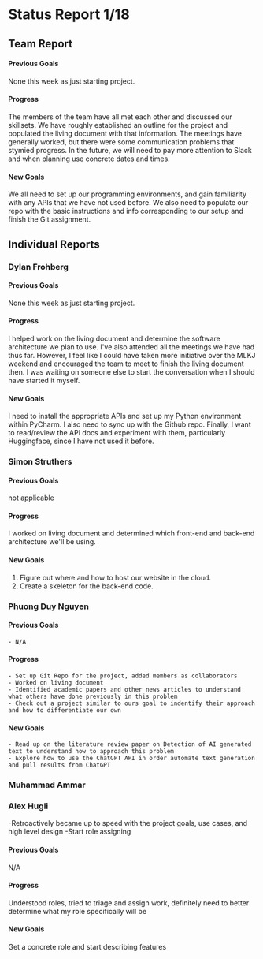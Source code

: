 # Status Report 1/18
## Team Report
#### Previous Goals
None this week as just starting project.
#### Progress
The members of the team have all met each other and discussed our skillsets. We have roughly established an outline for the project and populated the living document with that information. The meetings have generally worked, but there were some communication problems that stymied progress. In the future, we will need to pay more attention to Slack and when planning use concrete dates and times.
#### New Goals
We all need to set up our programming environments, and gain familiarity with any APIs that we have not used before. We also need to populate our repo with the basic instructions and info corresponding to our setup and finish the Git assignment.

## Individual Reports

### Dylan Frohberg

#### Previous Goals
None this week as just starting project.

#### Progress
I helped work on the living document and determine the software architecture we plan to use. I've also attended all the meetings we have had thus far. However, I feel like I could have taken more initiative over the MLKJ weekend and encouraged the team to meet to finish the living document then. I was waiting on someone else to start the conversation when I should have started it myself.

#### New Goals
I need to install the appropriate APIs and set up my Python environment within PyCharm. I also need to sync up with the Github repo. Finally, I want to read/review the API docs and experiment with them, particularly Huggingface, since I have not used it before.

### Simon Struthers

#### Previous Goals
not applicable

#### Progress
I worked on living document and determined which front-end and back-end architecture we'll be using.

#### New Goals
1. Figure out where and how to host our website in the cloud.
2. Create a skeleton for the back-end code.

### Phuong Duy Nguyen

#### Previous Goals
    - N/A

#### Progress
    - Set up Git Repo for the project, added members as collaborators
    - Worked on living document
    - Identified academic papers and other news articles to understand what others have done previously in this problem
    - Check out a project similar to ours goal to indentify their approach and how to differentiate our own

#### New Goals
    - Read up on the literature review paper on Detection of AI generated text to understand how to approach this problem
    - Explore how to use the ChatGPT API in order automate text generation and pull results from ChatGPT

### Muhammad Ammar

### Alex Hugli
-Retroactively became up to speed with the project goals, use cases, and high level design
-Start role assigning

#### Previous Goals
N/A
#### Progress
Understood roles, tried to triage and assign work, definitely need to better determine what my role specifically will be
#### New Goals
Get a concrete role and start describing features